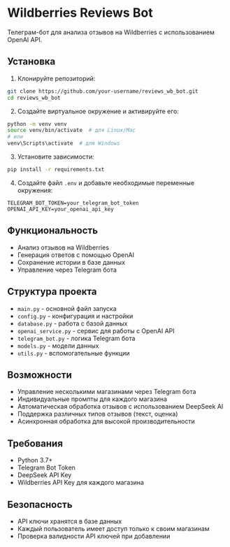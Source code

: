 # Wildberries Reviews Bot

Телеграм-бот для анализа отзывов на Wildberries с использованием OpenAI API.

## Установка

1. Клонируйте репозиторий:
```bash
git clone https://github.com/your-username/reviews_wb_bot.git
cd reviews_wb_bot
```

2. Создайте виртуальное окружение и активируйте его:
```bash
python -m venv venv
source venv/bin/activate  # для Linux/Mac
# или
venv\Scripts\activate  # для Windows
```

3. Установите зависимости:
```bash
pip install -r requirements.txt
```

4. Создайте файл `.env` и добавьте необходимые переменные окружения:
```
TELEGRAM_BOT_TOKEN=your_telegram_bot_token
OPENAI_API_KEY=your_openai_api_key
```



## Функциональность

- Анализ отзывов на Wildberries
- Генерация ответов с помощью OpenAI
- Сохранение истории в базе данных
- Управление через Telegram бота

## Структура проекта

- `main.py` - основной файл запуска
- `config.py` - конфигурация и настройки
- `database.py` - работа с базой данных
- `openai_service.py` - сервис для работы с OpenAI API
- `telegram_bot.py` - логика Telegram бота
- `models.py` - модели данных
- `utils.py` - вспомогательные функции

## Возможности

- Управление несколькими магазинами через Telegram бота
- Индивидуальные промпты для каждого магазина
- Автоматическая обработка отзывов с использованием DeepSeek AI
- Поддержка различных типов отзывов (текст, оценка)
- Асинхронная обработка для высокой производительности

## Требования

- Python 3.7+
- Telegram Bot Token
- DeepSeek API Key
- Wildberries API Key для каждого магазина

## Безопасность

- API ключи хранятся в базе данных
- Каждый пользователь имеет доступ только к своим магазинам
- Проверка валидности API ключей при добавлении
